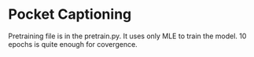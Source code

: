 # Pocket Captioning

Pretraining file is in the pretrain.py. It uses only MLE to train the model. 10 epochs is quite enough for covergence.
